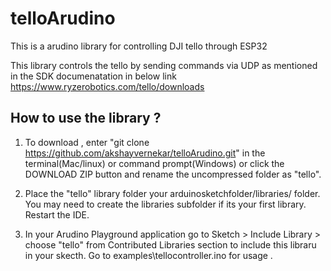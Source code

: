 # telloArudino
This is a arudino library for controlling DJI tello through ESP32

This library controls the tello by sending commands via UDP as mentioned in the SDK documenatation in below link
https://www.ryzerobotics.com/tello/downloads

## How to use the library ?
1. To download , enter "git clone https://github.com/akshayvernekar/telloArudino.git" in the terminal(Mac/linux) or command prompt(Windows) or  click the DOWNLOAD ZIP button and rename the uncompressed folder as "tello".

2. Place the "tello" library folder your arduinosketchfolder/libraries/ folder. 
You may need to create the libraries subfolder if its your first library. Restart the IDE.

3. In your Arudino Playground application go to Sketch > Include Library > choose "tello" from Contributed Libraries section to include this libraru in your skecth. Go to examples\tellocontroller.ino for usage .
